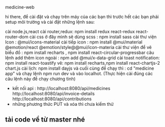 medicine-web

hi there, để cài đặt và chạy trên máy của các bạn thì trước hết các bạn phải setup môi trường và cài đặt những lệnh sau:

cài node.js,react
cài router,redux: npm install redux react-redux react-router-dom
cài css ở đây mình sẽ dùng scss : npm install sass
cài thư viện Icon : @mui/icons-material
cài tiếp icon : npm install @mui/material @emotion/react @emotion/style@@mui/icon-materia
cài thư viện để vẽ biểu đồ : npm install recharts , npm install react-circular-progressbar
câu lệnh add thêm icon ngoài : npm add @mui/x-data-grid
cài toast notification: npm install react-toastify
vẽ: npm install recharts,npm install react-chartjs-2 chart.js
cài lịch: npm install dayjs
và cuối cùng để chạy thì : cd "medicine app" và chạy lệnh npm run dev và vào localhot. (Thực hiện cài đúng các câu lệnh này để chạy chương tình)

- kết nối api : 
http://localhost:8080/api/medicines
http://localhost:8080/api/invoice-details
http://localhost:8080/api/contributions
- những phương thức PUT và xóa thì chưa kiểm thử
## tải code về từ master nhé


